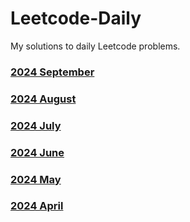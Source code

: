# Leetcode-Daily
My solutions to daily Leetcode problems.

### [2024 September](Leetcode%202024%20September.md)
### [2024 August](Leetcode%202024%20August.md)
### [2024 July](Leetcode%202024%20July.md)
### [2024 June](Leetcode%202024%20June.md)
### [2024 May](Leetcode%202024%20May.md)
### [2024 April](Leetcode%202024%20April.md)
